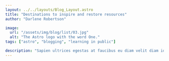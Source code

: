 ```yaml
---
layout: ../../layouts/Blog_Layout.astro
title: "Destinations to inspire and restore resources"
author: "Darlene Robertson"

image:
  url: "/assets/img/blog/list/03.jpg"
  alt: "The Astro logo with the word One."
tags: ["astro", "blogging", "learning in public"]

description: "Sapien ultrices egestas at faucibus eu diam velit diam id amet nibh quam rutrum diam fermentum diam natoque scelerisque viverra molestie fames..."
---
```

